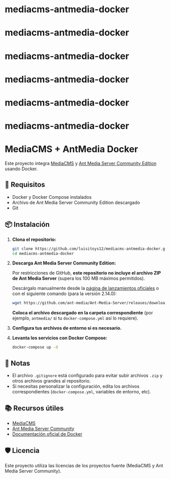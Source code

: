 # mediacms-antmedia-docker
# mediacms-antmedia-docker
# mediacms-antmedia-docker
# mediacms-antmedia-docker
# mediacms-antmedia-docker
# mediacms-antmedia-docker
# MediaCMS + AntMedia Docker

Este proyecto integra [MediaCMS](https://github.com/mediacms-io/mediacms) y [Ant Media Server Community Edition](https://github.com/ant-media/Ant-Media-Server) usando Docker.

## 🚀 Requisitos

- Docker y Docker Compose instalados
- Archivo de Ant Media Server Community Edition descargado
- Git

## 📦 Instalación

1. **Clona el repositorio:**
   ```bash
   git clone https://github.com/luisitoys12/mediacms-antmedia-docker.git
   cd mediacms-antmedia-docker
   ```

2. **Descarga Ant Media Server Community Edition:**

   Por restricciones de GitHub, **este repositorio no incluye el archivo ZIP de Ant Media Server** (supera los 100 MB máximos permitidos).

   Descárgalo manualmente desde la [página de lanzamientos oficiales](https://github.com/ant-media/Ant-Media-Server/releases/latest) o con el siguiente comando (para la versión 2.14.0):

   ```bash
   wget https://github.com/ant-media/Ant-Media-Server/releases/download/ams-v2.14.0/ant-media-server-community-2.14.0.zip
   ```

   **Coloca el archivo descargado en la carpeta correspondiente** (por ejemplo, `antmedia/` si tu `docker-compose.yml` así lo requiere).

3. **Configura tus archivos de entorno si es necesario.**

4. **Levanta los servicios con Docker Compose:**
   ```bash
   docker-compose up -d
   ```

## 📝 Notas

- El archivo `.gitignore` está configurado para evitar subir archivos `.zip` y otros archivos grandes al repositorio.
- Si necesitas personalizar la configuración, edita los archivos correspondientes (`docker-compose.yml`, variables de entorno, etc).

## 📚 Recursos útiles

- [MediaCMS](https://github.com/mediacms-io/mediacms)
- [Ant Media Server Community](https://github.com/ant-media/Ant-Media-Server)
- [Documentación oficial de Docker](https://docs.docker.com/)

## 🛡️ Licencia

Este proyecto utiliza las licencias de los proyectos fuente (MediaCMS y Ant Media Server Community).
